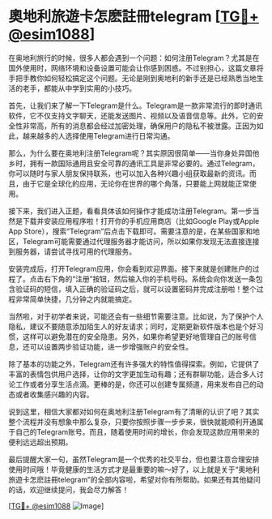 # 奧地利旅遊卡怎麽註冊telegram [[TG💪+ @esim1088](https://t.me/s/esim1088)]

在奥地利旅行的时候，很多人都会遇到一个问题：如何注册Telegram？尤其是在国外使用时，网络环境和设备设置可能会让你感到困惑。不过别担心，这篇文章将手把手教你如何轻松搞定这个问题。无论是刚到奥地利的新手还是已经熟悉当地生活的老手，都能从中学到实用的小技巧。

首先，让我们来了解一下Telegram是什么。Telegram是一款非常流行的即时通讯软件，它不仅支持文字聊天，还能发送图片、视频以及语音信息等。此外，它的安全性非常高，所有的消息都会经过加密处理，确保用户的隐私不被泄露。正因为如此，越来越多的人选择使用Telegram进行日常沟通。

那么，为什么要在奥地利注册Telegram呢？其实原因很简单——当你身处异国他乡时，拥有一款国际通用且安全可靠的通讯工具是非常必要的。通过Telegram，你可以随时与家人朋友保持联系，也可以加入各种兴趣小组获取最新的资讯。而且，由于它是全球化的应用，无论你在世界的哪个角落，只要能上网就能正常使用。

接下来，我们进入正题，看看具体该如何操作才能成功注册Telegram。第一步当然是下载并安装应用程序啦！打开你的手机应用商店（比如Google Play或Apple App Store），搜索“Telegram”后点击下载即可。需要注意的是，在某些国家和地区，Telegram可能需要通过代理服务器才能访问，所以如果你发现无法直接连接到服务器，请尝试寻找可用的代理服务。

安装完成后，打开Telegram应用，你会看到欢迎界面。接下来就是创建账户的过程了。点击右下角的“注册”按钮，然后输入你的手机号码。系统会向你发送一条包含验证码的短信，填入正确的验证码之后，就可以设置密码并完成注册啦！整个过程非常简单快捷，几分钟之内就能搞定。

当然啦，对于初学者来说，可能还会有一些细节需要注意。比如说，为了保护个人隐私，建议不要随意添加陌生人的好友请求；同时，定期更新软件版本也是个好习惯，这样可以避免潜在的安全隐患。另外，如果你希望更好地管理自己的账号信息，还可以设置两步验证功能，进一步增强账户的安全性。

除了基本的功能之外，Telegram还有许多强大的特性值得探索。例如，它提供了丰富的表情包供用户选择，让你的文字更加生动有趣；还有群聊功能，适合多人讨论工作或者分享生活点滴。更棒的是，你还可以创建专属频道，用来发布自己的动态或者收集感兴趣的内容。

说到这里，相信大家都对如何在奥地利注册Telegram有了清晰的认识了吧？其实整个流程并没有想象中那么复杂，只要你按照步骤一步步来，很快就能顺利开通属于自己的Telegram账号。而且，随着使用时间的增长，你会发现这款应用带来的便利远远超出预期。

最后提醒大家一句，虽然Telegram是一个优秀的社交平台，但也要注意合理安排使用时间哦！毕竟健康的生活方式才是最重要的嘛～好了，以上就是关于“奧地利旅遊卡怎麽註冊telegram”的全部内容啦，希望对你有所帮助。如果还有其他疑问的话，欢迎继续提问，我会尽力解答！

[[TG💪+ @esim1088](https://t.me/s/esim1088) ![Image](https://i.postimg.cc/4NQfJmqS/Snipaste-2025-05-13-00-14-12.png)]